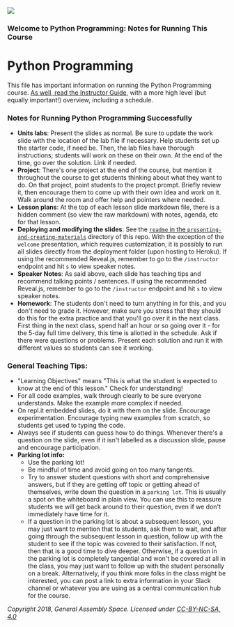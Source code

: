 <!---
This guide was developed by Susi Remondi for COHORT NAME / DATE / LOCATION HERE.

Questions? Comments?
1. Log an issue to this repo to alert me of a problem.
2. Suggest an edit yourself by forking this repo, making edits, and submitting a pull request with your changes back to our master branch.
3. Hit me up on Slack @susiremondi
--->

![](https://ga-dash.s3.amazonaws.com/production/assets/logo-9f88ae6c9c3871690e33280fcf557f33.png)

### Welcome to Python Programming: Notes for Running This Course

# Python Programming

This file has important information on running the Python Programming course. [As well, read the Instructor Guide](README.md), with a more high level (but equally important!) overview, including a schedule.

### Notes for Running Python Programming Successfully

- **Units labs**: Present the slides as normal. Be sure to update the work slide with the location of the lab file if necessary. Help students set up the  starter code, if need be. Then, the lab files have thorough instructions; students will work on these on their own. At the end of the time, go over the solution. Link if needed.
- **Project**: There's one project at the end of the course, but mention it throughout the course to get students thinking about what they want to do. On that project, point students to the project prompt. Briefly review it, then encourage them to come up with their own idea and work on it. Walk around the room and offer help and pointers where needed.
- **Lesson plans**: At the top of each lesson slide markdown file, there is a hidden comment (so view the raw markdown) with notes, agenda, etc for that lesson.
- **Deploying and modifying the slides**: See the [`readme` in the `presenting-and-creating-materials`](presenting-and-creating-materials) directory of this repo. With the exception of the `welcome` presentation, which requires customization, it is possibly to run all slides directly from the deployment folder (upon hosting to Heroku). If using the recommended Reveal.js, remember to go to the `/instructor` endpoint and hit `s` to view speaker notes.
- **Speaker Notes**: As said above, each slide has teaching tips and recommend talking points / sentences. If using the recommended Reveal.js, remember to go to the `/instructor` endpoint and hit `s` to view speaker notes.
- **Homework**: The students don't need to turn anything in for this, and you don't need to grade it. However, make sure you stress that they should do this for the extra practice and that you'll go over it in the next class. First thing in the next class, spend half an hour or so going over it - for the 5-day full time delivery, this time is allotted in the schedule. Ask if there were questions or problems. Present each solution and run it with different values so students can see it working.

### General Teaching Tips:

- "Learning Objectives" means "This is what the student is expected to know at the end of this lesson." Check for understanding!
- For all code examples, walk through clearly to be sure everyone understands. Make the example more complex if needed.
- On repl.it embedded slides, do it with them on the slide. Encourage experimentation. Encourage typing new examples from scratch, so students get used to typing the code.
- Always see if students can guess how to do things. Whenever there's a question on the slide, even if it isn't labelled as a discussion  slide, pause and encourage participation.
- **Parking lot info:**
  - Use the parking lot!
  - Be mindful of time and avoid going on too many tangents.
  - Try to answer student questions with short and comprehensive answers, but if they are getting off topic or getting ahead of themselves, write down the question in a `parking lot`. This is usually a spot on the whiteboard in plain view. You can use this to reassure students we will get back around to their question, even if we don't immediately have time for it.
  - If a question in the parking lot is about a subsequent lesson, you may just want to mention that to students, ask them to wait, and after going through the subsequent lesson in question, follow up with the student to see if the topic was covered to their satisfaction. If not, then that is a good time to dive deeper. Otherwise, if a question in the parking lot is completely tangential and won't be covered at all in the class, you may just want to follow up with the student personally on a break. Alternatively, if you think more folks in the class might be interested, you can post a link to extra information in your Slack channel or whatever you are using as a central communication hub for the course.


*Copyright 2018, General Assembly Space. Licensed under [CC-BY-NC-SA, 4.0](https://creativecommons.org/licenses/by-nc-sa/4.0/)*

